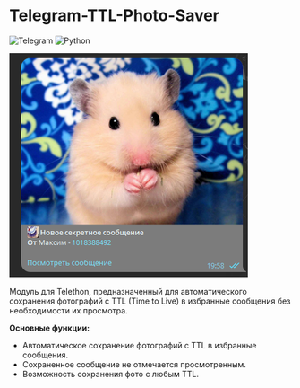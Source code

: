 # Telegram-TTL-Photo-Saver
![Telegram](https://img.shields.io/badge/Telegram-2CA5E0?style=for-the-badge&logo=telegram&logoColor=white)
![Python](https://img.shields.io/badge/python-3670A0?style=for-the-badge&logo=python&logoColor=ffdd54)

![Saved photo sample.](https://github.com/DeBotCommunity/Telegram-TTL-Photo-Saver/blob/main/sample.png?raw=true)

Модуль для Telethon, предназначенный для автоматического сохранения фотографий с TTL (Time to Live) в избранные сообщения без необходимости их просмотра.

**Основные функции:**

- Автоматическое сохранение фотографий с TTL в избранные сообщения.
- Сохраненное сообщение не отмечается просмотренным.
- Возможность сохранения фото с любым TTL.
